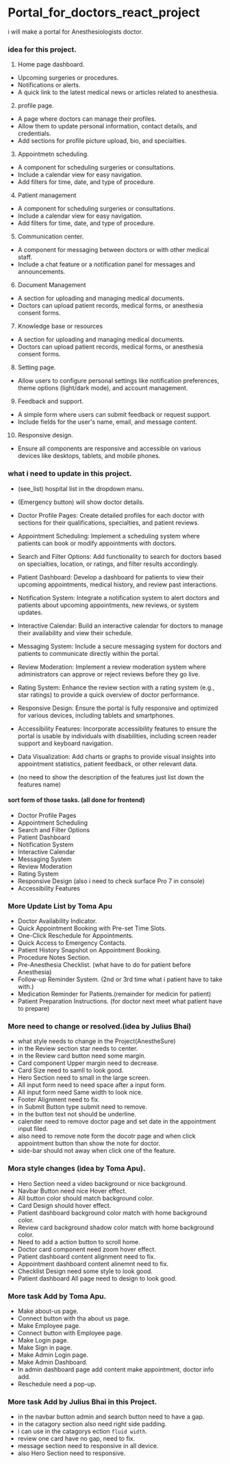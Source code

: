 # Portal_for_doctors_react_project
i will make a portal for Anesthesiologists doctor.

### idea for this project.
1. Home page dashboard.
- Upcoming surgeries or procedures.
- Notifications or alerts.
- A quick link to the latest medical news or articles related to anesthesia.

2. profile page.
- A page where doctors can manage their profiles.
- Allow them to update personal information, contact details, and credentials.
- Add sections for profile picture upload, bio, and specialties. 

3. Appointmetn scheduling.
- A component for scheduling surgeries or consultations.
- Include a calendar view for easy navigation.
- Add filters for time, date, and type of procedure.

4. Patient management
- A component for scheduling surgeries or consultations.
- Include a calendar view for easy navigation.
- Add filters for time, date, and type of procedure.

5. Communication center.
- A component for messaging between doctors or with other medical staff.
- Include a chat feature or a notification panel for messages and announcements.

6. Document Management
- A section for uploading and managing medical documents.
- Doctors can upload patient records, medical forms, or anesthesia consent forms.

7. Knowledge base or resources
- A section for uploading and managing medical documents.
- Doctors can upload patient records, medical forms, or anesthesia consent forms.

8. Setting page.
- Allow users to configure personal settings like notification preferences, theme options (light/dark mode), and account management.

9. Feedback and support.
- A simple form where users can submit feedback or request support.
- Include fields for the user's name, email, and message content.

10. Responsive design.
- Ensure all components are responsive and accessible on various devices like desktops, tablets, and mobile phones.























### what i need to update in this project.
- (see_list) hospital list in the dropdown manu.

- (Emergency button) will show doctor details. 

- Doctor Profile Pages: Create detailed profiles for each doctor with sections for their qualifications, specialties, and patient reviews.

- Appointment Scheduling: Implement a scheduling system where patients can book or modify appointments with doctors.

- Search and Filter Options: Add functionality to search for doctors based on specialties, location, or ratings, and filter results accordingly.

- Patient Dashboard: Develop a dashboard for patients to view their upcoming appointments, medical history, and review past interactions.

- Notification System: Integrate a notification system to alert doctors and patients about upcoming appointments, new reviews, or system updates.

- Interactive Calendar: Build an interactive calendar for doctors to manage their availability and view their schedule.

- Messaging System: Include a secure messaging system for doctors and patients to communicate directly within the portal.

- Review Moderation: Implement a review moderation system where administrators can approve or reject reviews before they go live.

- Rating System: Enhance the review section with a rating system (e.g., star ratings) to provide a quick overview of doctor performance.

- Responsive Design: Ensure the portal is fully responsive and optimized for various devices, including tablets and smartphones.

- Accessibility Features: Incorporate accessibility features to ensure the portal is usable by individuals with disabilities, including screen reader support and keyboard navigation.

- Data Visualization: Add charts or graphs to provide visual insights into appointment statistics, patient feedback, or other relevant data.

- (no need to show the description of the features just list down the features name)

#### sort form of those tasks. (all done for frontend)
- Doctor Profile Pages
- Appointment Scheduling
- Search and Filter Options
- Patient Dashboard
- Notification System
- Interactive Calendar
- Messaging System
- Review Moderation
- Rating System
- Responsive Design (also i need to check surface Pro 7 in console)
- Accessibility Features

### More Update List by Toma Apu
- Doctor Availability Indicator.
- Quick Appointment Booking with Pre-set Time Slots.
- One-Click Reschedule for Appointments.
- Quick Access to Emergency Contacts.
- Patient History Snapshot on Appointment Booking.
- Procedure Notes Section.
- Pre-Anesthesia Checklist. (what have to do for patient before Anesthesia)
- Follow-up Reminder System. (2nd or 3rd time what i patient have to take with.)
- Medication Reminder for Patients.(remainder for medicin for patient)
- Patient Preparation Instructions. (for doctor next meet what patient have to prepare)

### More need to change or resolved.(idea by Julius Bhai)
- what style needs to change in the  Project(AnestheSure)
- in the Review section star needs to center.
- in the Review card button need some margin.
- Card component Upper margin need to decrease.
- Card Size need to samll to look good.
- Hero Section need to small in the large screen.
- All input form need to need space after a input form.
- All input form need Same width to look nice.
- Footer Alignment need to fix.
- in Submit Button type submit need to remove.
- in the button text not should be underline.
- calender need to remove doctor page and set date in the appointment input filed.
- also need to remove note form the docotr page and when click appointment button than show the note for doctor.
- side-bar should not away when click one of the feature.

### Mora style changes (idea by Toma Apu).
- Hero Section need a video background or nice  background.
- Navbar Button need nice Hover effect.
- All button color should match background color.
- Card Design should hover effect.
- Patient dashboard background color match with home background color.
- Review card background shadow color match with home background color.
- Need to add a action button to scroll home.
- Doctor card component need zoom hover effect.
- Patient dashboard content alignment need to fix.
- Appointment dashboard content alinemnt need to fix.
- Checklist Design need some style to look good.
- Patient dashboard All page need to design to look good.

### More task Add by Toma Apu.
- Make about-us page.
- Connect button with tha about us page.
- Make Employee page.
- Connect button with Employee page.
- Make Login page.
- Make Sign in page.
- Make Admin Login page.
- Make Admin Dashboard.
- In admin dashboard page add content make appointment, doctor info add.
- Reschedule need a pop-up.

### More task Add by Julius Bhai in this Project.
- in the navbar button admin and search button need to have a gap.
- in the catagory section also need right side padding.
- i can use in the catagorys ection `fluid width`.
- review one card have no gap, need to fix.
- message section need to responsive in all device.
- also Hero Section need to responsive.
